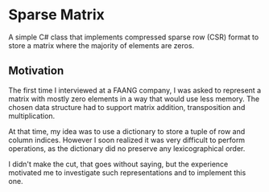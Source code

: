 # Sparse Matrix

A simple C# class that implements compressed sparse row (CSR) format to store a
matrix where the majority of elements are zeros.

## Motivation

The first time I interviewed at a FAANG company, I was asked to represent a 
matrix with mostly zero elements in a way that would use less memory. 
The chosen data structure had to support matrix addition, transposition and 
multiplication.

At that time, my idea was to use a dictionary to store a tuple of row and 
column indices. However I soon realized it was very difficult to 
perform operations, as the dictionary did no preserve any lexicographical order.

I didn't make the cut, that goes without saying, but the experience motivated me 
to investigate such representations and to implement this one.